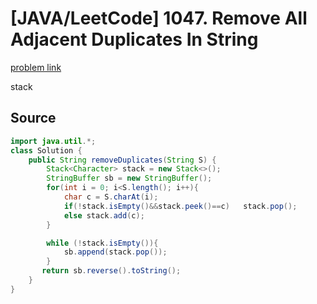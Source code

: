 # [JAVA/LeetCode] 1047. Remove All Adjacent Duplicates In String

[problem link](https://leetcode.com/problems/remove-all-adjacent-duplicates-in-string/)

stack 

## Source

```java
import java.util.*;
class Solution {
    public String removeDuplicates(String S) {
        Stack<Character> stack = new Stack<>();
        StringBuffer sb = new StringBuffer();
        for(int i = 0; i<S.length(); i++){
            char c = S.charAt(i);
            if(!stack.isEmpty()&&stack.peek()==c)   stack.pop();
            else stack.add(c);
        }

        while (!stack.isEmpty()){
            sb.append(stack.pop());
        }
       return sb.reverse().toString();
    }
}
```


